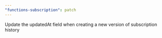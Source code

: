 ```yaml
---
"functions-subscription": patch
---
```


Update the updatedAt field when creating a new version of subscription history
